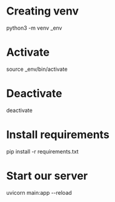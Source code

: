 # Creating venv
python3 -m venv _env

# Activate
source _env/bin/activate

# Deactivate
deactivate

# Install requirements
pip install -r requirements.txt

# Start our server
uvicorn main:app --reload

